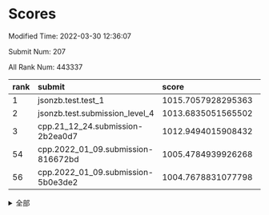 # Scores

Modified Time: 2022-03-30 12:36:07

Submit Num: 207

All Rank Num: 443337

| rank |               submit               |       score        |       sigma        | pk_num |
| :--- | :--------------------------------- | :----------------- | :----------------- | :----- |
| 1    | jsonzb.test.test_1                 | 1015.7057928295363 | 0.8546888066411865 | 8567   |
| 2    | jsonzb.test.submission_level_4     | 1013.6835051565502 | 0.8326707377774887 | 8568   |
| 3    | cpp.21_12_24.submission-2b2ea0d7   | 1012.9494015908432 | 0.7942141088521103 | 8566   |
| 54   | cpp.2022_01_09.submission-816672bd | 1005.4784939926268 | 0.7219436649962749 | 8570   |
| 56   | cpp.2022_01_09.submission-5b0e3de2 | 1004.7678831077798 | 0.7148648284543239 | 8569   |


<details>
<summary>全部</summary>

| rank |                 submit                 |       score        |       sigma        | pk_num |
| :--- | :------------------------------------- | :----------------- | :----------------- | :----- |
| 1    | jsonzb.test.test_1                     | 1015.7057928295363 | 0.8546888066411865 | 8567   |
| 2    | jsonzb.test.submission_level_4         | 1013.6835051565502 | 0.8326707377774887 | 8568   |
| 3    | cpp.21_12_24.submission-2b2ea0d7       | 1012.9494015908432 | 0.7942141088521103 | 8566   |
| 4    | gobigger.level_3.submission_level_3_41 | 1011.1624955711278 | 0.7643085222369399 | 8564   |
| 5    | gobigger.level_3.submission_level_3_5  | 1011.064239405863  | 0.7688908817980822 | 8566   |
| 6    | gobigger.level_3.submission_level_3_47 | 1010.929469314777  | 0.7556713106351779 | 8570   |
| 7    | gobigger.level_3.submission_level_3_26 | 1010.8055096461953 | 0.7691673790767067 | 8568   |
| 8    | gobigger.level_3.submission_level_3_32 | 1010.7316524208602 | 0.7627197733829292 | 8572   |
| 9    | gobigger.level_3.submission_level_3_13 | 1010.6902361649381 | 0.7721336946316902 | 8569   |
| 10   | gobigger.level_3.submission_level_3_22 | 1010.6473085716392 | 0.7697556437200964 | 8566   |
| 11   | gobigger.level_3.submission_level_3_37 | 1010.5061505427543 | 0.7410245280267765 | 8564   |
| 12   | gobigger.level_3.submission_level_3_25 | 1010.450578994908  | 0.7681703309401784 | 8563   |
| 13   | gobigger.level_3.submission_level_3_17 | 1010.4464181139725 | 0.7615733746165924 | 8567   |
| 14   | gobigger.level_3.submission_level_3_33 | 1010.4292472660698 | 0.760043236909726  | 8569   |
| 15   | gobigger.level_3.submission_level_3_43 | 1010.4200835742803 | 0.7426405642298995 | 8568   |
| 16   | gobigger.level_3.submission_level_3_15 | 1010.3915525776778 | 0.7528141244719869 | 8569   |
| 17   | gobigger.level_3.submission_level_3_39 | 1010.3842932940332 | 0.7511429739417619 | 8564   |
| 18   | gobigger.level_3.submission_level_3_4  | 1010.382191933057  | 0.7724819838926144 | 8570   |
| 19   | gobigger.level_3.submission_level_3_35 | 1010.3821138702863 | 0.7544695192923789 | 8565   |
| 20   | gobigger.level_3.submission_level_3_0  | 1010.2632869877516 | 0.790345571471677  | 8566   |
| 21   | gobigger.level_3.submission_level_3_46 | 1010.2502849908933 | 0.7559989790233042 | 8567   |
| 22   | gobigger.level_3.submission_level_3_2  | 1010.2367671814967 | 0.7835790890134932 | 8566   |
| 23   | gobigger.level_3.submission_level_3_18 | 1010.202581800194  | 0.7481968752496094 | 8570   |
| 24   | gobigger.level_3.submission_level_3_11 | 1010.1015467895256 | 0.7561556295765329 | 8567   |
| 25   | gobigger.level_3.submission_level_3_38 | 1010.0021302689826 | 0.7604675134940618 | 8565   |
| 26   | gobigger.level_3.submission_level_3_24 | 1009.8583595175788 | 0.7433702698092639 | 8563   |
| 27   | gobigger.level_3.submission_level_3_31 | 1009.8228666609455 | 0.7486424399484177 | 8566   |
| 28   | gobigger.level_3.submission_level_3_8  | 1009.6989556873929 | 0.758015300634241  | 8566   |
| 29   | gobigger.level_3.submission_level_3_40 | 1009.5172742877756 | 0.7663018113393874 | 8567   |
| 30   | gobigger.level_3.submission_level_3_1  | 1009.5156920484859 | 0.7519862487586942 | 8567   |
| 31   | gobigger.level_3.submission_level_3_42 | 1009.470257257001  | 0.767964457972124  | 8569   |
| 32   | gobigger.level_3.submission_level_3_19 | 1009.45509280614   | 0.7306498408674997 | 8564   |
| 33   | gobigger.level_3.submission_level_3_45 | 1009.4131316702069 | 0.7689449987090318 | 8566   |
| 34   | gobigger.level_3.submission_level_3_6  | 1009.4069633377585 | 0.7488577737473864 | 8565   |
| 35   | gobigger.level_3.submission_level_3_28 | 1009.3867730563516 | 0.758122164397973  | 8565   |
| 36   | gobigger.level_3.submission_level_3_7  | 1009.2207163994558 | 0.7396165059910369 | 8564   |
| 37   | gobigger.level_3.submission_level_3_14 | 1009.2006654076138 | 0.7550403992159445 | 8568   |
| 38   | gobigger.level_3.submission_level_3_21 | 1009.1990456005453 | 0.7441008079009956 | 8562   |
| 39   | gobigger.level_3.submission_level_3_34 | 1009.1478078498074 | 0.7500178765324274 | 8572   |
| 40   | gobigger.level_3.submission_level_3_29 | 1009.1404737554313 | 0.741855541261333  | 8567   |
| 41   | gobigger.level_3.submission_level_3_10 | 1009.095599437345  | 0.7471540655333665 | 8570   |
| 42   | gobigger.level_3.submission_level_3_27 | 1009.0765201233132 | 0.7355236507277109 | 8562   |
| 43   | gobigger.level_3.submission_level_3_49 | 1009.0344099845021 | 0.7488448492202275 | 8577   |
| 44   | gobigger.level_3.submission_level_3_44 | 1008.9477620879327 | 0.7391264947570856 | 8568   |
| 45   | gobigger.level_3.submission_level_3_3  | 1008.9340020290592 | 0.7713823163958698 | 8567   |
| 46   | gobigger.level_3.submission_level_3_16 | 1008.9227033176439 | 0.754048538167924  | 8569   |
| 47   | gobigger.level_3.submission_level_3_48 | 1008.8988502997288 | 0.7399593079782728 | 8567   |
| 48   | gobigger.level_3.submission_level_3_30 | 1008.8130819928735 | 0.7272408156297856 | 8570   |
| 49   | gobigger.level_3.submission_level_3_12 | 1008.8060163827714 | 0.7402812842035821 | 8567   |
| 50   | gobigger.level_3.submission_level_3_20 | 1008.7905192026134 | 0.7363268233964916 | 8565   |
| 51   | gobigger.level_3.submission_level_3_9  | 1008.7825028545406 | 0.7542566288606205 | 8570   |
| 52   | gobigger.level_3.submission_level_3_36 | 1008.6267747770878 | 0.7311354537003563 | 8563   |
| 53   | gobigger.level_3.submission_level_3_23 | 1008.3173588863181 | 0.7405748456329199 | 8567   |
| 54   | cpp.2022_01_09.submission-816672bd     | 1005.4784939926268 | 0.7219436649962749 | 8570   |
| 55   | gobigger.level_1.submission_level_1_20 | 1005.3803729593169 | 0.727237579136547  | 8568   |
| 56   | cpp.2022_01_09.submission-5b0e3de2     | 1004.7678831077798 | 0.7148648284543239 | 8569   |
| 57   | gobigger.level_1.submission_level_1_41 | 1004.4579205051868 | 0.7089271459579765 | 8567   |
| 58   | gobigger.level_1.submission_level_1_4  | 1004.3769154879819 | 0.7025035933956845 | 8563   |
| 59   | gobigger.level_1.submission_level_1_15 | 1004.3384205602364 | 0.7091374534255257 | 8563   |
| 60   | gobigger.level_1.submission_level_1_8  | 1004.3026276334364 | 0.7357897446578929 | 8564   |
| 61   | gobigger.level_1.submission_level_1_31 | 1004.2901369439513 | 0.7153901538017652 | 8570   |
| 62   | gobigger.level_1.submission_level_1_29 | 1004.1317050636525 | 0.7227771276265524 | 8567   |
| 63   | gobigger.level_1.submission_level_1_11 | 1004.0965310903267 | 0.7127916565517712 | 8566   |
| 64   | gobigger.level_1.submission_level_1_1  | 1004.0886951470992 | 0.7291215693947505 | 8568   |
| 65   | gobigger.level_1.submission_level_1_37 | 1004.0608495484997 | 0.7142387706765965 | 8575   |
| 66   | gobigger.level_1.submission_level_1_9  | 1003.9631541563721 | 0.7164318685938769 | 8571   |
| 67   | gobigger.level_1.submission_level_1_18 | 1003.9615168961528 | 0.716548351759654  | 8568   |
| 68   | gobigger.level_1.submission_level_1_7  | 1003.9111947291354 | 0.7172753479143962 | 8566   |
| 69   | gobigger.level_1.submission_level_1_48 | 1003.7865881987399 | 0.7196847670259942 | 8568   |
| 70   | gobigger.level_1.submission_level_1_23 | 1003.78091655424   | 0.7238314013777574 | 8564   |
| 71   | gobigger.level_1.submission_level_1_27 | 1003.7083061442129 | 0.7255067916931576 | 8566   |
| 72   | gobigger.level_1.submission_level_1_12 | 1003.6552218239698 | 0.7082118866270674 | 8568   |
| 73   | gobigger.level_1.submission_level_1_24 | 1003.6148962740218 | 0.7031432988002212 | 8572   |
| 74   | gobigger.level_1.submission_level_1_39 | 1003.5583656496658 | 0.7112966341646637 | 8569   |
| 75   | gobigger.level_1.submission_level_1_10 | 1003.5203598958626 | 0.7090934596988097 | 8566   |
| 76   | gobigger.level_1.submission_level_1_38 | 1003.5118676555625 | 0.7118641167606268 | 8567   |
| 77   | gobigger.level_1.submission_level_1_34 | 1003.4714394767283 | 0.7187659567848754 | 8562   |
| 78   | gobigger.level_1.submission_level_1_16 | 1003.4171155580349 | 0.7122938105357818 | 8568   |
| 79   | gobigger.level_1.submission_level_1_26 | 1003.3901431473431 | 0.7125067809946112 | 8565   |
| 80   | gobigger.level_1.submission_level_1_0  | 1003.3632439598383 | 0.7157283102710397 | 8564   |
| 81   | gobigger.level_1.submission_level_1_14 | 1003.2864689215814 | 0.7131112366786885 | 8566   |
| 82   | gobigger.level_1.submission_level_1_46 | 1003.2700752057789 | 0.7250457792831516 | 8568   |
| 83   | gobigger.level_1.submission_level_1_2  | 1003.251988181208  | 0.7166737430165068 | 8569   |
| 84   | gobigger.level_1.submission_level_1_22 | 1003.2444968032395 | 0.7167320396665646 | 8563   |
| 85   | gobigger.level_1.submission_level_1_17 | 1003.2181577646915 | 0.7058122784014208 | 8567   |
| 86   | gobigger.level_1.submission_level_1_33 | 1003.102077169766  | 0.7097832923876584 | 8570   |
| 87   | gobigger.level_1.submission_level_1_21 | 1003.0904308110104 | 0.7192651257394977 | 8566   |
| 88   | gobigger.level_1.submission_level_1_42 | 1002.9809111155723 | 0.7088669097888878 | 8565   |
| 89   | gobigger.level_1.submission_level_1_3  | 1002.943518562164  | 0.703656853227533  | 8566   |
| 90   | gobigger.level_1.submission_level_1_44 | 1002.9294811754622 | 0.714218182456757  | 8568   |
| 91   | gobigger.level_1.submission_level_1_49 | 1002.8926261467577 | 0.7145798478414844 | 8568   |
| 92   | gobigger.level_1.submission_level_1_5  | 1002.8748718564824 | 0.7205352959781803 | 8568   |
| 93   | gobigger.level_1.submission_level_1_13 | 1002.8392356737288 | 0.7227143100445574 | 8568   |
| 94   | gobigger.level_1.submission_level_1_43 | 1002.7216425621272 | 0.7175426999149568 | 8568   |
| 95   | gobigger.level_1.submission_level_1_40 | 1002.6610312119544 | 0.7179061168552598 | 8568   |
| 96   | gobigger.level_1.submission_level_1_19 | 1002.650688995183  | 0.7064733934735243 | 8563   |
| 97   | gobigger.level_1.submission_level_1_28 | 1002.631944478046  | 0.7079946889494062 | 8564   |
| 98   | gobigger.level_1.submission_level_1_6  | 1002.6020766362683 | 0.7110316979693112 | 8565   |
| 99   | gobigger.level_1.submission_level_1_30 | 1002.4506053729871 | 0.7159299552905617 | 8568   |
| 100  | gobigger.level_1.submission_level_1_36 | 1002.3689639855015 | 0.7185427313343707 | 8565   |
| 101  | gobigger.level_1.submission_level_1_25 | 1002.2317655594301 | 0.7224570876765463 | 8567   |
| 102  | gobigger.level_1.submission_level_1_32 | 1002.1865877069406 | 0.7129752642496303 | 8563   |
| 103  | gobigger.level_1.submission_level_1_47 | 1002.0674259709949 | 0.7098089968646557 | 8565   |
| 104  | gobigger.level_1.submission_level_1_45 | 1001.990927245023  | 0.713875298938484  | 8565   |
| 105  | gobigger.level_1.submission_level_1_35 | 1001.8773912487106 | 0.7101454192395916 | 8564   |
| 106  | gobigger.random.submission_random_12   | 997.4683263564298  | 0.7031919884509786 | 8567   |
| 107  | gobigger.random.submission_random_44   | 997.2315279645164  | 0.710883738953857  | 8570   |
| 108  | gobigger.random.submission_random_21   | 996.9159955225649  | 0.716185091143844  | 8565   |
| 109  | gobigger.random.submission_random_39   | 996.8844410839134  | 0.7162896066772043 | 8565   |
| 110  | gobigger.random.submission_random_17   | 996.7641800296191  | 0.7125979232982329 | 8567   |
| 111  | gobigger.random.submission_random_18   | 996.7026461196565  | 0.7066924622402526 | 8562   |
| 112  | gobigger.random.submission_random_15   | 996.5591086088234  | 0.7046315792474844 | 8573   |
| 113  | gobigger.random.submission_random_30   | 996.558706151064   | 0.7148563361483867 | 8567   |
| 114  | gobigger.random.submission_random_29   | 996.4506106197894  | 0.6950981197315219 | 8566   |
| 115  | gobigger.random.submission_random_7    | 996.2738775818393  | 0.7139765365666131 | 8568   |
| 116  | gobigger.random.submission_random_49   | 996.2343125353872  | 0.7080384029413408 | 8567   |
| 117  | gobigger.random.submission_random_37   | 996.1752006193296  | 0.6959206116518378 | 8562   |
| 118  | gobigger.random.submission_random_1    | 996.1716222987347  | 0.717145583563706  | 8566   |
| 119  | gobigger.random.submission_random_35   | 996.1445675222942  | 0.7263290220562298 | 8564   |
| 120  | gobigger.random.submission_random_14   | 996.1035433999979  | 0.7138288153325731 | 8566   |
| 121  | gobigger.random.submission_random_26   | 996.0927505367306  | 0.716768367906245  | 8564   |
| 122  | gobigger.random.submission_random_31   | 996.0591382261488  | 0.7052553474939379 | 8567   |
| 123  | gobigger.random.submission_random_36   | 996.03916269756    | 0.7112413624088407 | 8567   |
| 124  | gobigger.random.submission_random_27   | 996.0148591797509  | 0.7126667606862361 | 8564   |
| 125  | gobigger.random.submission_random_6    | 996.0048526795105  | 0.716527908191601  | 8568   |
| 126  | gobigger.random.submission_random_23   | 995.9856174076584  | 0.7148963636217384 | 8563   |
| 127  | gobigger.random.submission_random_25   | 995.9543328458188  | 0.7156315191395582 | 8567   |
| 128  | gobigger.random.submission_random_8    | 995.9214703084529  | 0.7149366926462274 | 8563   |
| 129  | gobigger.random.submission_random_41   | 995.9111338260836  | 0.7053884774082783 | 8567   |
| 130  | gobigger.random.submission_random_47   | 995.8690350687973  | 0.7177294612140344 | 8573   |
| 131  | gobigger.random.submission_random_34   | 995.8461214613122  | 0.7228426280893298 | 8566   |
| 132  | gobigger.random.submission_random_22   | 995.793754768742   | 0.7183898283408382 | 8566   |
| 133  | gobigger.random.submission_random_16   | 995.7442610974018  | 0.701264795975523  | 8565   |
| 134  | gobigger.random.submission_random_4    | 995.7395725272323  | 0.7285285663699907 | 8566   |
| 135  | gobigger.random.submission_random_32   | 995.7085361246445  | 0.7030595934672142 | 8567   |
| 136  | gobigger.random.submission_random_38   | 995.6963553333188  | 0.7236364642184718 | 8568   |
| 137  | gobigger.random.submission_random_43   | 995.6942173684815  | 0.7108361350238595 | 8563   |
| 138  | gobigger.random.submission_random_5    | 995.6644593431851  | 0.7111862955876691 | 8565   |
| 139  | gobigger.random.submission_random_20   | 995.6562800297653  | 0.7125415065839757 | 8568   |
| 140  | gobigger.random.submission_random_0    | 995.5759349178749  | 0.7041160217061392 | 8569   |
| 141  | gobigger.random.submission_random_19   | 995.5531812615823  | 0.7051344369713467 | 8572   |
| 142  | gobigger.random.submission_random_2    | 995.5488788886606  | 0.7144042369391533 | 8569   |
| 143  | gobigger.random.submission_random_9    | 995.5356006024648  | 0.7181462426332164 | 8572   |
| 144  | gobigger.random.submission_random_33   | 995.5231269426987  | 0.7115225831345787 | 8569   |
| 145  | gobigger.random.submission_random_40   | 995.4936599580202  | 0.7069998221282767 | 8565   |
| 146  | gobigger.random.submission_random_45   | 995.4466551828577  | 0.7089354252399654 | 8568   |
| 147  | gobigger.random.submission_random_24   | 995.3411802411039  | 0.7147727107803256 | 8569   |
| 148  | gobigger.random.submission_random_46   | 995.2703192989189  | 0.7110518002889415 | 8568   |
| 149  | gobigger.random.submission_random_10   | 995.2670209551937  | 0.7160630866425031 | 8568   |
| 150  | gobigger.random.submission_random_3    | 995.0865462098128  | 0.7127853220124508 | 8567   |
| 151  | gobigger.random.submission_random_42   | 995.0726173763259  | 0.7158621269700906 | 8568   |
| 152  | gobigger.random.submission_random_11   | 994.8907715648182  | 0.7084200099980743 | 8567   |
| 153  | gobigger.random.submission_random_13   | 994.875448928506   | 0.7098576348968691 | 8565   |
| 154  | gobigger.random.submission_random_48   | 994.8544164430806  | 0.7230928864733097 | 8569   |
| 155  | gobigger.level_2.submission_level_2_13 | 994.2610457640837  | 0.7362475671719679 | 8570   |
| 156  | gobigger.level_2.submission_level_2_42 | 994.2541465866998  | 0.7254434580545438 | 8565   |
| 157  | gobigger.level_2.submission_level_2_1  | 994.2210649309616  | 0.7365587095887328 | 8571   |
| 158  | gobigger.random.submission_random_28   | 993.9638353304247  | 0.7061466538064092 | 8564   |
| 159  | gobigger.level_2.submission_level_2_46 | 993.9207218480697  | 0.7244875246443715 | 8570   |
| 160  | gobigger.level_2.submission_level_2_48 | 993.6079820982801  | 0.7260420636506499 | 8571   |
| 161  | gobigger.level_2.submission_level_2_47 | 993.5934090515725  | 0.7436671740080638 | 8568   |
| 162  | gobigger.level_2.submission_level_2_41 | 993.5547570765857  | 0.7392216032543293 | 8572   |
| 163  | gobigger.level_2.submission_level_2_28 | 993.1451673516149  | 0.7357005224629509 | 8568   |
| 164  | gobigger.level_2.submission_level_2_19 | 993.096177490101   | 0.736412735666329  | 8565   |
| 165  | gobigger.level_2.submission_level_2_8  | 993.0611405357255  | 0.7286461157125375 | 8571   |
| 166  | gobigger.level_2.submission_level_2_33 | 993.0144221895747  | 0.7335348346281626 | 8570   |
| 167  | gobigger.level_2.submission_level_2_45 | 992.7782707506636  | 0.7475905456880961 | 8563   |
| 168  | gobigger.level_2.submission_level_2_9  | 992.7206153724632  | 0.7397433023127465 | 8562   |
| 169  | gobigger.level_2.submission_level_2_7  | 992.7161102647544  | 0.7306265590123755 | 8563   |
| 170  | gobigger.level_2.submission_level_2_39 | 992.6992162250536  | 0.7255293896022915 | 8565   |
| 171  | gobigger.level_2.submission_level_2_32 | 992.6753638562659  | 0.7290650949739934 | 8565   |
| 172  | gobigger.level_2.submission_level_2_6  | 992.6413524919598  | 0.7466613827824046 | 8569   |
| 173  | gobigger.level_2.submission_level_2_24 | 992.6388600805111  | 0.7416036031346404 | 8567   |
| 174  | gobigger.level_2.submission_level_2_30 | 992.5731414204718  | 0.7520428769656745 | 8570   |
| 175  | gobigger.level_2.submission_level_2_20 | 992.4824205851513  | 0.746256787150483  | 8570   |
| 176  | gobigger.level_2.submission_level_2_36 | 992.4752751567108  | 0.744814505810344  | 8563   |
| 177  | gobigger.level_2.submission_level_2_44 | 992.4728774859177  | 0.7333490714484542 | 8565   |
| 178  | gobigger.level_2.submission_level_2_12 | 992.4683483439254  | 0.7308180414932136 | 8566   |
| 179  | gobigger.level_2.submission_level_2_23 | 992.3917919529082  | 0.7439066571005932 | 8570   |
| 180  | gobigger.level_2.submission_level_2_34 | 992.3391159287542  | 0.738489572704064  | 8565   |
| 181  | gobigger.level_2.submission_level_2_49 | 992.2698844870719  | 0.7464906492745275 | 8569   |
| 182  | gobigger.level_2.submission_level_2_17 | 992.2572439386324  | 0.7365410501816707 | 8567   |
| 183  | gobigger.level_2.submission_level_2_26 | 992.2335663743355  | 0.7398673999856112 | 8566   |
| 184  | gobigger.level_2.submission_level_2_43 | 992.2204848561439  | 0.724340259531488  | 8572   |
| 185  | gobigger.level_2.submission_level_2_22 | 992.2203485936514  | 0.7467199833631477 | 8564   |
| 186  | gobigger.level_2.submission_level_2_38 | 992.1181288510325  | 0.7603629868402052 | 8566   |
| 187  | gobigger.level_2.submission_level_2_18 | 992.0788244542297  | 0.7412450437702274 | 8571   |
| 188  | gobigger.level_2.submission_level_2_5  | 992.0552495145658  | 0.7303861047616367 | 8566   |
| 189  | gobigger.level_2.submission_level_2_27 | 992.0424630832601  | 0.7523289740784542 | 8569   |
| 190  | gobigger.level_2.submission_level_2_25 | 991.9884616319763  | 0.7502180741482356 | 8570   |
| 191  | gobigger.level_2.submission_level_2_2  | 991.9343447707677  | 0.7342484805428274 | 8566   |
| 192  | gobigger.level_2.submission_level_2_0  | 991.9290401135015  | 0.75666585159744   | 8563   |
| 193  | gobigger.level_2.submission_level_2_4  | 991.8959387626523  | 0.7479149071114154 | 8563   |
| 194  | gobigger.level_2.submission_level_2_10 | 991.7992543689443  | 0.740620990342507  | 8567   |
| 195  | gobigger.level_2.submission_level_2_11 | 991.7723512642905  | 0.7604989646684766 | 8564   |
| 196  | gobigger.level_2.submission_level_2_3  | 991.7446251975625  | 0.7570209588274126 | 8567   |
| 197  | gobigger.level_2.submission_level_2_29 | 991.6790927515216  | 0.7579390259146189 | 8566   |
| 198  | gobigger.level_2.submission_level_2_37 | 991.6351941163828  | 0.7725068374051661 | 8567   |
| 199  | gobigger.level_2.submission_level_2_35 | 991.5712101759643  | 0.7255823443421051 | 8570   |
| 200  | gobigger.level_2.submission_level_2_21 | 991.5142621084083  | 0.7302043664701688 | 8563   |
| 201  | gobigger.level_2.submission_level_2_15 | 991.4599371594937  | 0.7449977585795221 | 8567   |
| 202  | gobigger.level_2.submission_level_2_16 | 991.4104092946255  | 0.7572067657123719 | 8570   |
| 203  | gobigger.level_2.submission_level_2_40 | 991.3746654939495  | 0.7697112917920532 | 8568   |
| 204  | gobigger.level_2.submission_level_2_31 | 991.2136999131241  | 0.7570019965086889 | 8564   |
| 205  | gobigger.level_2.submission_level_2_14 | 990.5256399372167  | 0.7627233895054213 | 8569   |
| 206  | gobigger.none.submission_none_0        | 976.8623661949769  | 1.352167530459221  | 8565   |
| 207  | gobigger.none.submission_none_1        | 975.3188841181149  | 1.5389754903880866 | 8567   |

</details>